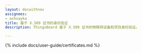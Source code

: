 ```yaml
---
layout: docwithnav
assignees:
- ashvayka
title: 基于 X.509 证书的身份验证
description: ThingsBoard 基于 X.509 证书的物联网设备和项目身份验证。

---
```


{% include docs/user-guide/certificates.md %}